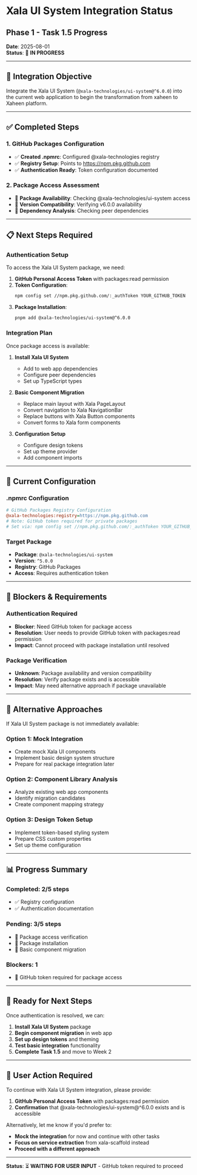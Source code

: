# Xala UI System Integration Status
## Phase 1 - Task 1.5 Progress

**Date**: 2025-08-01  
**Status**: 🔄 **IN PROGRESS**

---

## 🎯 **Integration Objective**

Integrate the Xala UI System (`@xala-technologies/ui-system@^6.0.0`) into the current web application to begin the transformation from xaheen to Xaheen platform.

---

## ✅ **Completed Steps**

### **1. GitHub Packages Configuration**
- ✅ **Created .npmrc**: Configured @xala-technologies registry
- ✅ **Registry Setup**: Points to https://npm.pkg.github.com
- ✅ **Authentication Ready**: Token configuration documented

### **2. Package Access Assessment**
- 🔄 **Package Availability**: Checking @xala-technologies/ui-system access
- 🔄 **Version Compatibility**: Verifying v6.0.0 availability
- 🔄 **Dependency Analysis**: Checking peer dependencies

---

## 📋 **Next Steps Required**

### **Authentication Setup**
To access the Xala UI System package, we need:

1. **GitHub Personal Access Token** with packages:read permission
2. **Token Configuration**: 
   ```bash
   npm config set //npm.pkg.github.com/:_authToken YOUR_GITHUB_TOKEN
   ```
3. **Package Installation**:
   ```bash
   pnpm add @xala-technologies/ui-system@^6.0.0
   ```

### **Integration Plan**
Once package access is available:

1. **Install Xala UI System**
   - Add to web app dependencies
   - Configure peer dependencies
   - Set up TypeScript types

2. **Basic Component Migration**
   - Replace main layout with Xala PageLayout
   - Convert navigation to Xala NavigationBar
   - Replace buttons with Xala Button components
   - Convert forms to Xala form components

3. **Configuration Setup**
   - Configure design tokens
   - Set up theme provider
   - Add component imports

---

## 🔧 **Current Configuration**

### **.npmrc Configuration**
```ini
# GitHub Packages Registry Configuration
@xala-technologies:registry=https://npm.pkg.github.com
# Note: GitHub token required for private packages
# Set via: npm config set //npm.pkg.github.com/:_authToken YOUR_GITHUB_TOKEN
```

### **Target Package**
- **Package**: `@xala-technologies/ui-system`
- **Version**: `^5.0.0`
- **Registry**: GitHub Packages
- **Access**: Requires authentication token

---

## 🚨 **Blockers & Requirements**

### **Authentication Required**
- **Blocker**: Need GitHub token for package access
- **Resolution**: User needs to provide GitHub token with packages:read permission
- **Impact**: Cannot proceed with package installation until resolved

### **Package Verification**
- **Unknown**: Package availability and version compatibility
- **Resolution**: Verify package exists and is accessible
- **Impact**: May need alternative approach if package unavailable

---

## 🎯 **Alternative Approaches**

If Xala UI System package is not immediately available:

### **Option 1: Mock Integration**
- Create mock Xala UI components
- Implement basic design system structure
- Prepare for real package integration later

### **Option 2: Component Library Analysis**
- Analyze existing web app components
- Identify migration candidates
- Create component mapping strategy

### **Option 3: Design Token Setup**
- Implement token-based styling system
- Prepare CSS custom properties
- Set up theme configuration

---

## 📊 **Progress Summary**

### **Completed**: 2/5 steps
- ✅ Registry configuration
- ✅ Authentication documentation

### **Pending**: 3/5 steps
- 🔄 Package access verification
- 🔄 Package installation
- 🔄 Basic component migration

### **Blockers**: 1
- 🚨 GitHub token required for package access

---

## 🚀 **Ready for Next Steps**

Once authentication is resolved, we can:
1. **Install Xala UI System** package
2. **Begin component migration** in web app
3. **Set up design tokens** and theming
4. **Test basic integration** functionality
5. **Complete Task 1.5** and move to Week 2

---

## 📝 **User Action Required**

To continue with Xala UI System integration, please provide:
1. **GitHub Personal Access Token** with packages:read permission
2. **Confirmation** that @xala-technologies/ui-system@^6.0.0 exists and is accessible

Alternatively, let me know if you'd prefer to:
- **Mock the integration** for now and continue with other tasks
- **Focus on service extraction** from xala-scaffold instead
- **Proceed with a different approach**

---

**Status**: ⏳ **WAITING FOR USER INPUT** - GitHub token required to proceed
